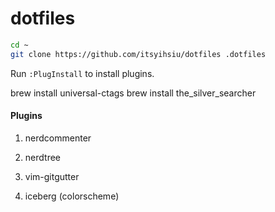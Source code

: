 # dotfiles

```bash
cd ~
git clone https://github.com/itsyihsiu/dotfiles .dotfiles
```

Run `:PlugInstall` to install plugins.


brew install universal-ctags
brew install the_silver_searcher

#### Plugins

1.  nerdcommenter

2. nerdtree

3. vim-gitgutter

4. iceberg (colorscheme)
